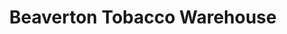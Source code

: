 ---
title: "Beaverton Tobacco Warehouse"
url: /beaverton/beaverton-tobacco-warehouse/
shop: tobacco
---